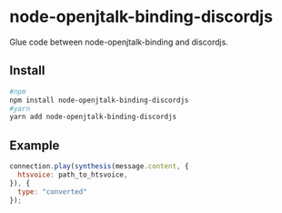 # node-openjtalk-binding-discordjs
Glue code between node-openjtalk-binding and discordjs.
## Install
```sh
#npm
npm install node-openjtalk-binding-discordjs
#yarn
yarn add node-openjtalk-binding-discordjs
```

## Example
```js
connection.play(synthesis(message.content, {
  htsvoice: path_to_htsvoice,
}), {
  type: "converted"
});
```